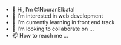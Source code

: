 - 👋 Hi, I’m @NouranElbatal
- 👀 I’m interested in web development
- 🌱 I’m currently learning in front end track
- 💞️ I’m looking to collaborate on ...
- 📫 How to reach me ...

<!---
NouranElbatal/NouranElbatal is a ✨ special ✨ repository because its `README.md` (this file) appears on your GitHub profile.
You can click the Preview link to take a look at your changes.
--->

